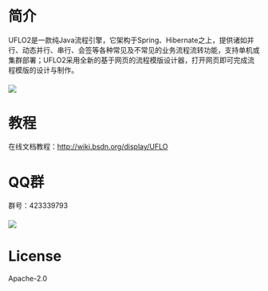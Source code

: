 # 简介
UFLO2是一款纯Java流程引擎，它架构于Spring、Hibernate之上，提供诸如并行、动态并行、串行、会签等各种常见及不常见的业务流程流转功能，支持单机或集群部署；UFLO2采用全新的基于网页的流程模版设计器，打开网页即可完成流程模版的设计与制作。
#### ![](https://github.com/youseries/assets/blob/master/images/uflo-designer.png)

# 教程
在线文档教程：http://wiki.bsdn.org/display/UFLO

# QQ群

群号：423339793

#### ![](https://github.com/youseries/assets/blob/master/images/qq-qrcode.png)

# License

Apache-2.0
